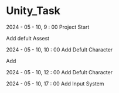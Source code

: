 # Unity_Task
 
2024 - 05 - 10, 9 : 00 Project Start

Add defult Assest

2024 - 05 - 10,  10 : 00 Add Defult Character

Add 

2024 - 05 - 10,  12 : 00 Add Defult Character

2024 - 05 - 10, 17 : 00 Add Input System